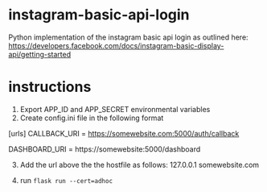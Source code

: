 # instagram-basic-api-login
Python implementation of the instagram basic api login as outlined here: https://developers.facebook.com/docs/instagram-basic-display-api/getting-started


# instructions

1. Export APP_ID and APP_SECRET environmental variables
2. Create config.ini file in the following format

[urls]
CALLBACK_URI = https://somewebsite.com:5000/auth/callback

DASHBOARD_URI = https://somewebsite:5000/dashboard

3. Add the url above the the hostfile as follows:
127.0.0.1 somewebsite.com

4. run `flask run --cert=adhoc`
